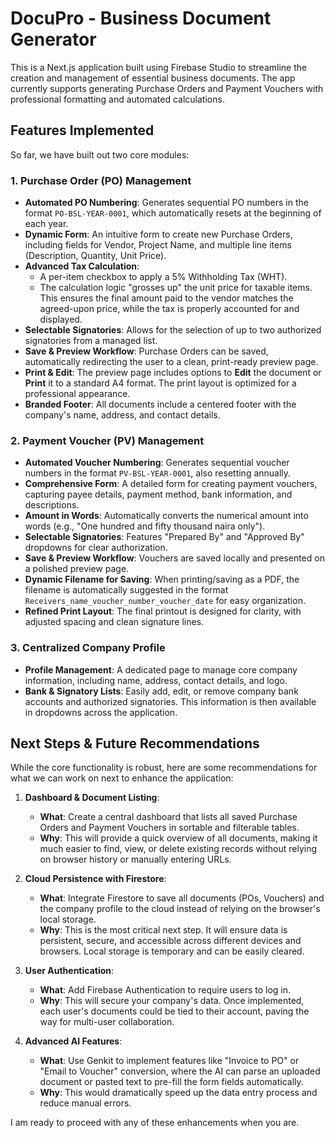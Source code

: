 # DocuPro - Business Document Generator

This is a Next.js application built using Firebase Studio to streamline the creation and management of essential business documents. The app currently supports generating Purchase Orders and Payment Vouchers with professional formatting and automated calculations.

## Features Implemented

So far, we have built out two core modules:

### 1. Purchase Order (PO) Management

- **Automated PO Numbering**: Generates sequential PO numbers in the format `PO-BSL-YEAR-0001`, which automatically resets at the beginning of each year.
- **Dynamic Form**: An intuitive form to create new Purchase Orders, including fields for Vendor, Project Name, and multiple line items (Description, Quantity, Unit Price).
- **Advanced Tax Calculation**:
    - A per-item checkbox to apply a 5% Withholding Tax (WHT).
    - The calculation logic "grosses up" the unit price for taxable items. This ensures the final amount paid to the vendor matches the agreed-upon price, while the tax is properly accounted for and displayed.
- **Selectable Signatories**: Allows for the selection of up to two authorized signatories from a managed list.
- **Save & Preview Workflow**: Purchase Orders can be saved, automatically redirecting the user to a clean, print-ready preview page.
- **Print & Edit**: The preview page includes options to **Edit** the document or **Print** it to a standard A4 format. The print layout is optimized for a professional appearance.
- **Branded Footer**: All documents include a centered footer with the company's name, address, and contact details.

### 2. Payment Voucher (PV) Management

- **Automated Voucher Numbering**: Generates sequential voucher numbers in the format `PV-BSL-YEAR-0001`, also resetting annually.
- **Comprehensive Form**: A detailed form for creating payment vouchers, capturing payee details, payment method, bank information, and descriptions.
- **Amount in Words**: Automatically converts the numerical amount into words (e.g., "One hundred and fifty thousand naira only").
- **Selectable Signatories**: Features "Prepared By" and "Approved By" dropdowns for clear authorization.
- **Save & Preview Workflow**: Vouchers are saved locally and presented on a polished preview page.
- **Dynamic Filename for Saving**: When printing/saving as a PDF, the filename is automatically suggested in the format `Receivers_name_voucher_number_voucher_date` for easy organization.
- **Refined Print Layout**: The final printout is designed for clarity, with adjusted spacing and clean signature lines.

### 3. Centralized Company Profile

- **Profile Management**: A dedicated page to manage core company information, including name, address, contact details, and logo.
- **Bank & Signatory Lists**: Easily add, edit, or remove company bank accounts and authorized signatories. This information is then available in dropdowns across the application.

## Next Steps & Future Recommendations

While the core functionality is robust, here are some recommendations for what we can work on next to enhance the application:

1.  **Dashboard & Document Listing**:
    - **What**: Create a central dashboard that lists all saved Purchase Orders and Payment Vouchers in sortable and filterable tables.
    - **Why**: This will provide a quick overview of all documents, making it much easier to find, view, or delete existing records without relying on browser history or manually entering URLs.

2.  **Cloud Persistence with Firestore**:
    - **What**: Integrate Firestore to save all documents (POs, Vouchers) and the company profile to the cloud instead of relying on the browser's local storage.
    - **Why**: This is the most critical next step. It will ensure data is persistent, secure, and accessible across different devices and browsers. Local storage is temporary and can be easily cleared.

3.  **User Authentication**:
    - **What**: Add Firebase Authentication to require users to log in.
    - **Why**: This will secure your company's data. Once implemented, each user's documents could be tied to their account, paving the way for multi-user collaboration.

4.  **Advanced AI Features**:
    - **What**: Use Genkit to implement features like "Invoice to PO" or "Email to Voucher" conversion, where the AI can parse an uploaded document or pasted text to pre-fill the form fields automatically.
    - **Why**: This would dramatically speed up the data entry process and reduce manual errors.

I am ready to proceed with any of these enhancements when you are.